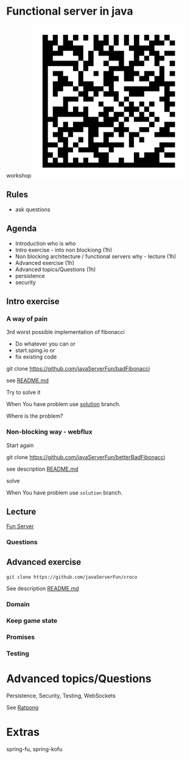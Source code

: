 # Functional server in java

workshop
![barcode](barcode.png)



## Rules
- ask questions


## Agenda
- Introduction who is who
- Intro exercise - into non blockiong (1h)
- Non blocking architecture / functional servers why - lecture (1h)
- Advanced exercise (1h)
- Advanced topics/Questions (1h) 
 - persistence
 - security




## Intro exercise

### A  way of pain
3rd worst  possible implementation of fibonacci
- Do whatever you can or
- start.sping.io or
- fix existing code   

git clone https://github.com/javaServerFun/badFibonacci

see [README.md](https://github.com/javaServerFun/badFibonacci)

Try to solve it

When You have problem use [solution](https://github.com/javaServerFun/badFibonacci/tree/solution) branch. 

Where is the problem?


### Non-blocking way - webflux 
Start again

git clone https://github.com/javaServerFun/betterBadFibonacci


see description [README.md](https://github.com/javaServerFun/betterBadFibonacci) 

solve

When You have problem use `solution` branch.


## Lecture

[Fun Server](funServer_roche.pdf)


###  Questions


## Advanced exercise

`git clone https://github.com/javaServerFun/croco`

See description [README.md](https://github.com/javaServerFun/croco) 


### Domain

### Keep game state

### Promises

### Testing


# Advanced topics/Questions

Persistence, 
Security,
Testing,
WebSockets

See [Ratpong](https://github.com/javaFunAgain/ratpong)


# Extras
spring-fu,
spring-kofu